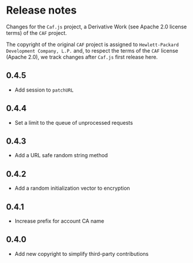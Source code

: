 # Release notes

Changes for the `Caf.js` project, a Derivative Work (see Apache 2.0 license terms) of the `CAF` project.

The  copyright of the original `CAF` project is assigned to `Hewlett-Packard Development Company, L.P.` and, to respect the terms of the `CAF` license (Apache 2.0), we track changes after `Caf.js` first release here.

## 0.4.5
- Add session to `patchURL`

## 0.4.4
- Set a limit to the queue of unprocessed requests

## 0.4.3
- Add a URL safe random string method

## 0.4.2
- Add a random initialization vector to encryption

## 0.4.1
 - Increase prefix for account CA name

## 0.4.0
 - Add new copyright to simplify third-party contributions
